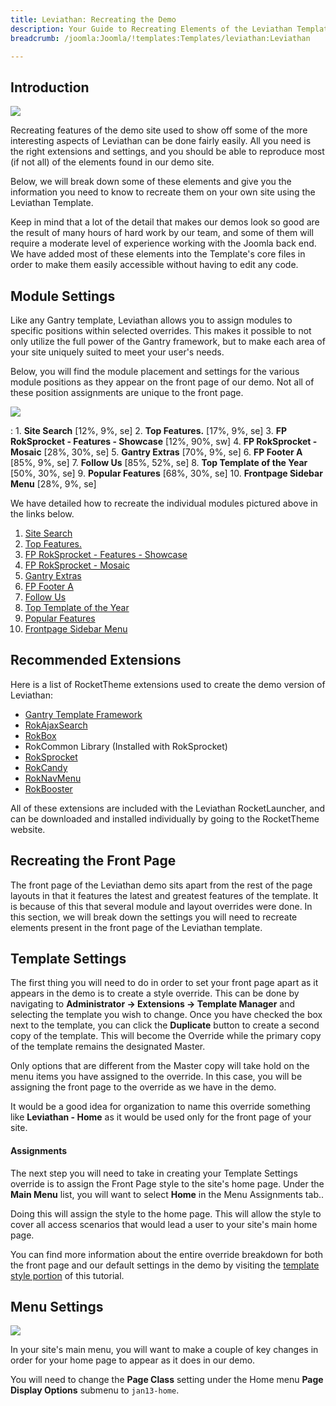 ```yaml
---
title: Leviathan: Recreating the Demo
description: Your Guide to Recreating Elements of the Leviathan Template for Joomla
breadcrumb: /joomla:Joomla/!templates:Templates/leviathan:Leviathan

---
```


Introduction
-----

![][leviathan2]

Recreating features of the demo site used to show off some of the more interesting aspects of Leviathan can be done fairly easily. All you need is the right extensions and settings, and you should be able to reproduce most (if not all) of the elements found in our demo site. 

Below, we will break down some of these elements and give you the information you need to know to recreate them on your own site using the Leviathan Template.

Keep in mind that a lot of the detail that makes our demos look so good are the result of many hours of hard work by our team, and some of them will require a moderate level of experience working with the Joomla back end. We have added most of these elements into the Template's core files in order to make them easily accessible without having to edit any code.

Module Settings
-----

Like any Gantry template, Leviathan allows you to assign modules to specific positions within selected overrides. This makes it possible to not only utilize the full power of the Gantry framework, but to make each area of your site uniquely suited to meet your user's needs.

Below, you will find the module placement and settings for the various module positions as they appear on the front page of our demo. Not all of these position assignments are unique to the front page.

![][leviathan]

:   1. **Site Search**  [12%, 9%, se]
    2. **Top Features.**  [17%, 9%, se]
    3. **FP RokSprocket - Features - Showcase**  [12%, 90%, sw]
    4. **FP RokSprocket - Mosaic**  [28%, 30%, se]
    5. **Gantry Extras**  [70%, 9%, se]
    6. **FP Footer A**  [85%, 9%, se]
    7. **Follow Us**  [85%, 52%, se]
    8. **Top Template of the Year**  [50%, 30%, se]
    9. **Popular Features**  [68%, 30%, se]
    10. **Frontpage Sidebar Menu**  [28%, 9%, se]

We have detailed how to recreate the individual modules pictured above in the links below.

1. [Site Search][module1]
2. [Top Features.][module2]
3. [FP RokSprocket - Features - Showcase][module3]
4. [FP RokSprocket - Mosaic][module4]
5. [Gantry Extras][module5]
6. [FP Footer A][module6]
7. [Follow Us][module7]
8. [Top Template of the Year][module8]
9. [Popular Features][module9]
10. [Frontpage Sidebar Menu][module10]

Recommended Extensions
-----

Here is a list of RocketTheme extensions used to create the demo version of Leviathan:

* [Gantry Template Framework][gantry]
* [RokAjaxSearch][rokajaxsearch]
* [RokBox][rokbox]
* RokCommon Library (Installed with RokSprocket)
* [RokSprocket][roksprocket]
* [RokCandy][rokcandy]
* [RokNavMenu][roknavmenu]
* [RokBooster][rokbooster]

All of these extensions are included with the Leviathan RocketLauncher, and can be downloaded and installed individually by going to the RocketTheme website.

Recreating the Front Page
-----

The front page of the Leviathan demo sits apart from the rest of the page layouts in that it features the latest and greatest features of the template. It is because of this that several module and layout overrides were done. In this section, we will break down the settings you will need to recreate elements present in the front page of the Leviathan template.

Template Settings
-----
The first thing you will need to do in order to set your front page apart as it appears in the demo is to create a style override. This can be done by navigating to **Administrator -> Extensions -> Template Manager** and selecting the template you wish to change.  Once you have checked the box next to the template, you can click the **Duplicate** button to create a second copy of the template. This will become the Override while the primary copy of the template remains the designated Master.

Only options that are different from the Master copy will take hold on the menu items you have assigned to the override. In this case, you will be assigning the front page to the override as we have in the demo.

It would be a good idea for organization to name this override something like **Leviathan - Home** as it would be used only for the front page of your site.

#### Assignments

The next step you will need to take in creating your Template Settings override is to assign the Front Page style to the site's home page. Under the **Main Menu** list, you will want to select **Home** in the Menu Assignments tab..

Doing this will assign the style to the home page. This will allow the style to cover all access scenarios that would lead a user to your site's main home page.

You can find more information about the entire override breakdown for both the front page and our default settings in the demo by visiting the [template style portion][demooverride] of this tutorial.

Menu Settings
-----

![][mainmenu]

In your site's main menu, you will want to make a couple of key changes in order for your home page to appear as it does in our demo.

You will need to change the **Page Class** setting under the Home menu **Page Display Options** submenu to `jan13-home`.

[gantry]: http://gantry-framework.org/download
[rokajaxsearch]: http://www.rockettheme.com/joomla/extensions/rokajaxsearch
[rokbox]: http://www.rockettheme.com/joomla/extensions/rokbox
[roksprocket]: http://www.rockettheme.com/joomla/extensions/roksprocket
[leviathan]: assets/leviathan.jpeg
[leviathan2]: assets/leviathan2.jpeg
[demooverride]: demo_override.md
[roknavmenu]: http://www.rockettheme.com/joomla/extensions/roknavmenu
[rokbooster]: http://www.rockettheme.com/joomla/extensions/rokbooster
[rokcandy]: http://www.rockettheme.com/joomla/extensions/rokcandy
[module1]: demo_module_1.md
[module2]: demo_module_2.md
[module3]: demo_module_3.md
[module4]: demo_module_4.md
[module5]: demo_module_5.md
[module6]: demo_module_6.md
[module7]: demo_module_7.md
[module8]: demo_module_8.md
[module9]: demo_module_9.md
[module10]: demo_module_10.md
[mainmenu]: assets/menu_1.jpg
[icons]: http://fortawesome.github.io/Font-Awesome/icons/
[article]: assets/article.jpg